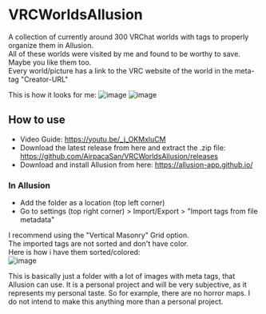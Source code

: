 # VRCWorldsAllusion
A collection of currently around 300 VRChat worlds with tags to properly organize them in Allusion.  
All of these worlds were visited by me and found to be worthy to save. Maybe you like them too.  
Every world/picture has a link to the VRC website of the world in the meta-tag "Creator-URL"  

This is how it looks for me:
![image](https://user-images.githubusercontent.com/111447274/185181965-b5afcbda-37ec-4e4d-9dbd-36d1b1acc0f9.png)
![image](https://user-images.githubusercontent.com/111447274/185182006-02ab2e7c-a0b1-4c9d-898d-999f01171f20.png)


## How to use
* Video Guide: https://youtu.be/_j_OKMxluCM
* Download the latest release from here and extract the .zip file: https://github.com/AirpacaSan/VRCWorldsAllusion/releases
* Download and install Allusion from here: https://allusion-app.github.io/

### In Allusion
* Add the folder as a location (top left corner)
* Go to settings (top right corner) > Import/Export > "Import tags from file metadata"

I recommend using the "Vertical Masonry" Grid option.  
The imported tags are not sorted and don't have color.  
Here is how i have them sorted/colored:  
![image](https://user-images.githubusercontent.com/111447274/185180406-5f04d245-5610-46b0-a225-6bfb2f750ee2.png)


This is basically just a folder with a lot of images with meta tags, that Allusion can use.
It is a personal project and will be very subjective, as it represents my personal taste. So for example, there are no horror maps.
I do not intend to make this anything more than a personal project.

